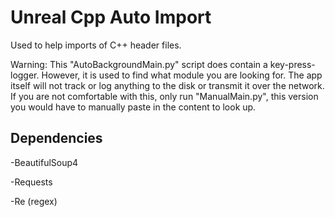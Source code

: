 # Unreal Cpp Auto Import

Used to help imports of C++ header files.

Warning: This "AutoBackgroundMain.py" script does contain a key-press-logger. However, it is used to find what module you are looking for. The app itself will not track or log anything to the disk or transmit it over the network. If you are not comfortable with this, only run "ManualMain.py", this version you would have to manually paste in the content to look up.

## Dependencies
-BeautifulSoup4

-Requests

-Re (regex)
